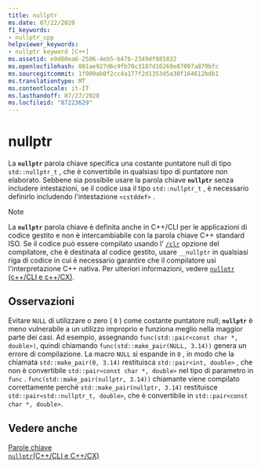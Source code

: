 ```yaml
---
title: nullptr
ms.date: 07/22/2020
f1_keywords:
- nullptr_cpp
helpviewer_keywords:
- nullptr keyword [C++]
ms.assetid: e9d80ea6-2506-4eb5-b47b-2349df085832
ms.openlocfilehash: 801ae927d6c9fb70c3187d10269e87097a879bfc
ms.sourcegitcommit: 1f009ab0f2cc4a177f2d1353d5a38f164612bdb1
ms.translationtype: MT
ms.contentlocale: it-IT
ms.lasthandoff: 07/27/2020
ms.locfileid: "87223629"
---
```

# <a name="nullptr"></a>nullptr

La **`nullptr`** parola chiave specifica una costante puntatore null di tipo `std::nullptr_t` , che è convertibile in qualsiasi tipo di puntatore non elaborato.  Sebbene sia possibile usare la parola chiave **`nullptr`** senza includere intestazioni, se il codice usa il tipo `std::nullptr_t` , è necessario definirlo includendo l'intestazione `<cstddef>` .

> [!NOTE]
> La **`nullptr`** parola chiave è definita anche in C++/CLI per le applicazioni di codice gestito e non è intercambiabile con la parola chiave C++ standard ISO. Se il codice può essere compilato usando l' [`/clr`](../build/reference/clr-common-language-runtime-compilation.md) opzione del compilatore, che è destinata al codice gestito, usare `__nullptr` in qualsiasi riga di codice in cui è necessario garantire che il compilatore usi l'interpretazione C++ nativa. Per ulteriori informazioni, vedere [ `nullptr` (c++/CLI e c++/CX)](../extensions/nullptr-cpp-component-extensions.md).

## <a name="remarks"></a>Osservazioni

Evitare `NULL` di utilizzare o zero ( `0` ) come costante puntatore null; **`nullptr`** è meno vulnerabile a un utilizzo improprio e funziona meglio nella maggior parte dei casi.  Ad esempio, assegnando `func(std::pair<const char *, double>)`, quindi chiamando `func(std::make_pair(NULL, 3.14))` genera un errore di compilazione.  La macro `NULL` si espande in `0` , in modo che la chiamata `std::make_pair(0, 3.14)` restituisca `std::pair<int, double>` , che non è convertibile `std::pair<const char *, double>` nel tipo di parametro in `func` .  `func(std::make_pair(nullptr, 3.14))` chiamante viene compilato correttamente perché `std::make_pair(nullptr, 3.14)` restituisce `std::pair<std::nullptr_t, double>`, che è convertibile in `std::pair<const char *, double>`.

## <a name="see-also"></a>Vedere anche

[Parole chiave](../cpp/keywords-cpp.md)<br/>
[`nullptr`(C++/CLI e C++/CX)](../extensions/nullptr-cpp-component-extensions.md)
